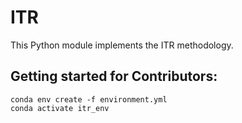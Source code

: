 # ITR
This Python module implements the ITR methodology.


## Getting started for Contributors:

```
conda env create -f environment.yml
conda activate itr_env
```